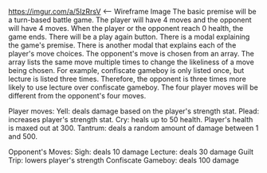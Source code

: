 https://imgur.com/a/5IzRrsV   <-- Wireframe Image
The basic premise will be a turn-based battle game. The player will have 4 moves and the opponent will have 4 moves.
When the player or the opponent reach 0 health, the game ends.
There will be a play again button.
There is a modal explaining the game's premise. There is another modal that explains each of the player's move choices.
The opponent's move is chosen from an array. The array lists the same move multiple times to change the likeliness of a move being chosen. For example, confiscate gameboy is only listed once, but lecture is listed three times. Therefore, the opponent is three times more likely to use lecture over confiscate gameboy.
The four player moves will be different from the opponent's four moves.

Player moves:
Yell: deals damage based on the player's strength stat.
Plead: increases player's strength stat.
Cry: heals up to 50 health. Player's health is maxed out at 300.
Tantrum: deals a random amount of damage between 1 and 500.

Opponent's Moves:
Sigh: deals 10 damage
Lecture: deals 30 damage
Guilt Trip: lowers player's strength
Confiscate Gameboy: deals 100 damage